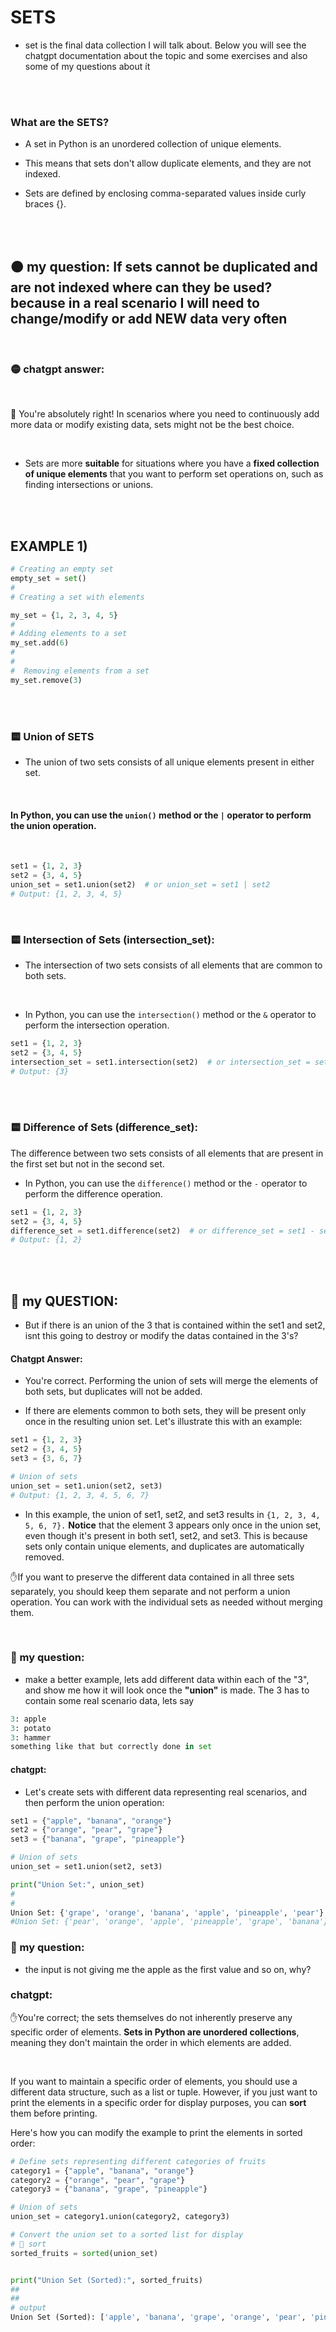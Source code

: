 # SETS

- set is the final data collection I will talk about. Below you will see the chatgpt documentation about the topic and some exercises and also some of my questions about ít

<br>
<br>

### What are the SETS?

- A set in Python is an unordered collection of unique elements.

- This means that sets don't allow duplicate elements, and they are not indexed.

- Sets are defined by enclosing comma-separated values inside curly braces {}.

<br>
<br>

## 🟠 my question: If sets cannot be duplicated and are not indexed where can they be used? because in a real scenario I will need to change/modify or add NEW data very often

<br>

### 🟡 chatgpt answer:

<br>

🔴 You're absolutely right! In scenarios where you need to continuously add more data or modify existing data, sets might not be the best choice.

<br>

- Sets are more **suitable** for situations where you have a **fixed collection of unique elements** that you want to perform set operations on, such as finding intersections or unions.

<br>

<br>

## EXAMPLE 1)

```python
# Creating an empty set
empty_set = set()
#
# Creating a set with elements

my_set = {1, 2, 3, 4, 5}
#
# Adding elements to a set
my_set.add(6)
#
#
#  Removing elements from a set
my_set.remove(3)
```

<br>
<br>

### 🟨 Union of SETS

- The union of two sets consists of all unique elements present in either set.

<br>

#### In Python, you can use the `union()` method or the `|` operator to perform the union operation.

<br>

```python
set1 = {1, 2, 3}
set2 = {3, 4, 5}
union_set = set1.union(set2)  # or union_set = set1 | set2
# Output: {1, 2, 3, 4, 5}

```

<br>

### 🟨 Intersection of Sets (intersection_set):

- The intersection of two sets consists of all elements that are common to both sets.

<br>

- In Python, you can use the `intersection()` method or the `&` operator to perform the intersection operation.

```python
set1 = {1, 2, 3}
set2 = {3, 4, 5}
intersection_set = set1.intersection(set2)  # or intersection_set = set1 & set2
# Output: {3}

```

<br>
<br>

### 🟨 Difference of Sets (difference_set):

The difference between two sets consists of all elements that are present in the first set but not in the second set.

- In Python, you can use the `difference()` method or the `-` operator to perform the difference operation.

```python
set1 = {1, 2, 3}
set2 = {3, 4, 5}
difference_set = set1.difference(set2)  # or difference_set = set1 - set2
# Output: {1, 2}

```

<br>
<br>

## 👾 my QUESTION:

- But if there is an union of the 3 that is contained within the set1 and set2, isnt this going to destroy or modify the datas contained in the 3's?

#### Chatgpt Answer:

- You're correct. Performing the union of sets will merge the elements of both sets, but duplicates will not be added.

- If there are elements common to both sets, they will be present only once in the resulting union set. Let's illustrate this with an example:

```python
set1 = {1, 2, 3}
set2 = {3, 4, 5}
set3 = {3, 6, 7}

# Union of sets
union_set = set1.union(set2, set3)
# Output: {1, 2, 3, 4, 5, 6, 7}
```

- In this example, the union of set1, set2, and set3 results in `{1, 2, 3, 4, 5, 6, 7}.` **Notice** that the element 3 appears only once in the union set, even though it's present in both set1, set2, and set3. This is because sets only contain unique elements, and duplicates are automatically removed.

✋If you want to preserve the different data contained in all three sets separately, you should keep them separate and not perform a union operation. You can work with the individual sets as needed without merging them.

<br>

### 👾 my question:

- make a better example, lets add different data within each of the "3", and show me how it will look once the **"union"** is made. The 3 has to contain some real scenario data, lets say

```python
3: apple
3: potato
3: hammer
something like that but correctly done in set
```

#### chatgpt:

- Let's create sets with different data representing real scenarios, and then perform the union operation:

```python
set1 = {"apple", "banana", "orange"}
set2 = {"orange", "pear", "grape"}
set3 = {"banana", "grape", "pineapple"}

# Union of sets
union_set = set1.union(set2, set3)

print("Union Set:", union_set)
#
#
Union Set: {'grape', 'orange', 'banana', 'apple', 'pineapple', 'pear'}
#Union Set: {'pear', 'orange', 'apple', 'pineapple', 'grape', 'banana'}
```

### 👾 my question:

- the input is not giving me the apple as the first value and so on, why?

### chatgpt:

✋You're correct; the sets themselves do not inherently preserve any specific order of elements. **Sets in Python are unordered collections**, meaning they don't maintain the order in which elements are added.

<br>

If you want to maintain a specific order of elements, you should use a different data structure, such as a list or tuple. However, if you just want to print the elements in a specific order for display purposes, you can **sort** them before printing.

Here's how you can modify the example to print the elements in sorted order:

```python
# Define sets representing different categories of fruits
category1 = {"apple", "banana", "orange"}
category2 = {"orange", "pear", "grape"}
category3 = {"banana", "grape", "pineapple"}

# Union of sets
union_set = category1.union(category2, category3)

# Convert the union set to a sorted list for display
# 🧧 sort
sorted_fruits = sorted(union_set)


print("Union Set (Sorted):", sorted_fruits)
##
##
# output
Union Set (Sorted): ['apple', 'banana', 'grape', 'orange', 'pear', 'pineapple']

```
